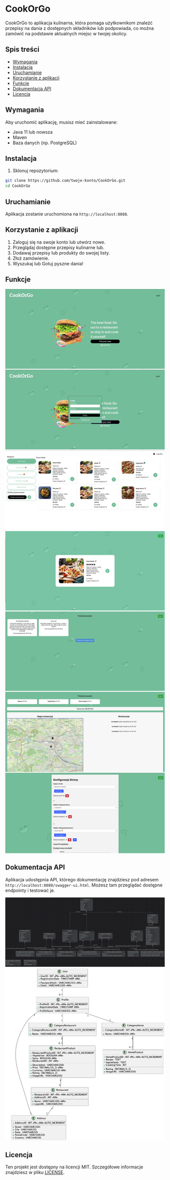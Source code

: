 # CookOrGo

CookOrGo to aplikacja kulinarna, która pomaga użytkownikom znaleźć przepisy na dania z dostępnych składników lub podpowiada, co można zamówić na podstawie aktualnych miejsc w twojej okolicy.

## Spis treści

- [Wymagania](#wymagania)
- [Instalacja](#instalacja)
- [Uruchamianie](#uruchamianie)
- [Korzystanie z aplikacji](#korzystanie-z-aplikacji)
- [Funkcje](#funkcje)
- [Dokumentacja API](#dokumentacja-api)
- [Licencja](#licencja)

## Wymagania

Aby uruchomić aplikację, musisz mieć zainstalowane:

- Java 11 lub nowsza
- Maven
- Baza danych (np. PostgreSQL)

## Instalacja

1. Sklonuj repozytorium:

```bash
git clone https://github.com/twoje-konto/CookOrGo.git
cd CookOrGo
```
## Uruchamianie

Aplikacja zostanie uruchomiona na `http://localhost:8080`.

## Korzystanie z aplikacji

1. Zaloguj się na swoje konto lub utwórz nowe.
2. Przeglądaj dostępne przepisy kulinarne lub.
3. Dodawaj przepisy lub produkty do swojej listy.
4. Złoż zamówienie.
5. Wyszukaj lub Gotuj pyszne dania!

   
## Funkcje
 ![Home Page](images/ss1.png)
 ![Login Page](images/ss2.png) 
 ![Restaurant Page](images/ss5.png)
 ![Details Page](images/ss6.png)
 ![Summ Page](images/ss7.png)
 ![Summ Page](images/ss8.png)
 ![Configure Page](images/ss9.png)
## Dokumentacja API

Aplikacja udostępnia API, którego dokumentację znajdziesz pod adresem `http://localhost:8080/swagger-ui.html`. Możesz tam przeglądać dostępne endpointy i testować je.

![Eksport bazy Danych](images/ss0.png)
![Struktura bazy Danych](database_structure.png)
## Licencja

Ten projekt jest dostępny na licencji MIT. Szczegółowe informacje znajdziesz w pliku [LICENSE](LICENSE).
